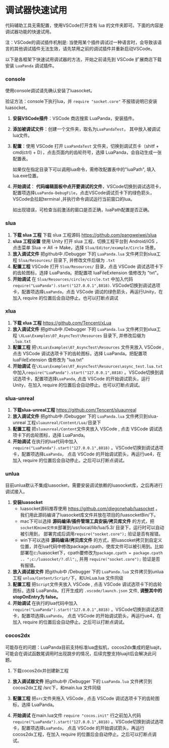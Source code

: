 # 调试器快速试用

代码辅助工具无需配置，使用VSCode打开含有 lua 的文件夹即可。下面的内容是调试器功能的快速试用。



注：VSCode的调试插件机制是: 当使用某个插件调试过一种语言时，会导致该语言的其他调试插件无法生效，请先禁用之前的调试插件并重新启动VSCode。

以下是各框架下快速试用调试器的方法，开始之前请先到 VSCode 扩展商店下载安装 `LuaPanda` 调试插件。

### console

使用console调试请先确认安装了luasocket。

验证方法：console下执行lua，并 `require "socket.core"` 不报错说明已安装luasocket。

1. **安装VSCode插件**：VSCode 商店搜索 LuaPanda，安装插件。

2. **添加被调试文件**：创建一个文件夹，取名为`LuaPandaTest`，  其中放入被调试lua文件。

3. **配置**：使用 VSCode 打开 `LuaPandaTest` 文件夹，切换到调试页卡（shitf + cmd(ctrl) + D），点击页面内的齿轮符号，选择 LuaPanda，会自动生成一张配置表。

   如果仅在指定目录下可以调用lua命令，需修改配置表中的"luaPath",  填入lua.exe位置。

4. **开始调试**：  **代码编辑面板中点开要调试的文件**，VSCode切换到调试选项卡，配置项选择`LuaPanda-DebugFile`，点击VSCode调试页卡下的绿色箭头，VSCode会拉起terminal ,并执行命令调试运行当前窗口的lua。

   如出现错误，可检查当前激活的窗口是否正确，luaPath配置是否正确。



### slua

1. **下载 slua 工程** 下载 slua 工程源码 https://github.com/pangweiwei/slua
2. **slua 工程设置** 使用 Unity 打开 slua 工程，切换工程平台到 Android/iOS ， 点击菜单 Slua -> All -> Make，选择 `Slua/Editor/example/Circle` 场景。
3. **放入调试文件** 把github中 /Debugger 下的 `LuaPanda.lua` 文件拷贝到slua工程 `Slua/Resources/` 目录下, 并修改文件后缀为 `.txt`
4. **配置工程** VSCode 打开 `Slua/Resources/` 目录，点击 VSCode 调试选项卡下的齿轮图标，选择 LuaPanda。把配置项 luaFileExtension 值修改为 "txt"。
5. **开始调试** 在 `Slua/Resources/circle/circle.txt` 中加入代码 `require("LuaPanda").start("127.0.0.1",8818)`.  VSCode切换到调试选项卡，配置项选择`LuaPanda`，点击 VSCode 调试的绿色箭头，再运行Unity，在加入 require 的位置后会自动停止。也可以打断点调试



### xlua

1. **下载 xlua 工程**  https://github.com/Tencent/xLua
2. **放入调试文件** 把github中 /Debugger 下的 `LuaPanda.lua` 文件拷贝到xlua工程 `\XLua\Examples\07_AsyncTest\Resources` 目录下, 并修改后缀为 `.lua.txt`
3. **配置工程**  把`\XLua\Examples\07_AsyncTest\Resources` 文件夹放入 VSCode , 点击 VSCode 调试选项卡下的齿轮图标，选择 LuaPanda。把配置项 luaFileExtension 值修改为 "lua.txt"
4. **开始调试** 在`\XLua\Examples\07_AsyncTest\Resources\async_test.lua.txt` 中加入`require("LuaPanda").start("127.0.0.1",8818)` 。VSCode切换到调试选项卡，配置项选择`LuaPanda`, 点击 VSCode 的开始调试箭头，运行Unity，在加入 require 的位置后会自动停止。也可以打断点调试。



### slua-unreal

1. **下载slua-unreal工程** https://github.com/Tencent/sluaunreal
2. **放入调试文件** 把github中 /Debugger 下的 `LuaPanda.lua` 文件拷贝到slua-unreal 工程`sluaunreal/Content/Lua/`目录下
3. **配置工程** 把`sluaunreal/Content`文件夹放入 VSCode , 点击 VSCode 调试选项卡下的齿轮图标，选择 LuaPanda。
4. **开始调试** 在执行的lua代码中加入`require("LuaPanda").start("127.0.0.1",8818)` 。VSCode切换到调试选项卡，配置项选择`LuaPanda`， 点击 VSCode 的开始调试箭头，再运行ue4，在加入 require 的位置后会自动停止。之后可以打断点调试。



### unlua

目前unlua默认不集成luasocket，需要安装调试依赖的luasocket库，之后再进行调试接入。

1. **安装luasocket** 
   + luasocket源码推荐使用 https://github.com/diegonehab/luasocket 。我们用此源码编译了luasocket库文件并放在项目的/luasocketBin/下。
   + mac下可以选择 **源码编译/插件管理工具安装/拷贝库文件** 的方式，把`socket和mime文件夹`部署到/usr/local/lib/lua/5.3/ 目录下，运行时可以自动被引用到， 部署完成后调用`require("socket.core");` 验证是否有报错。
   + win下可以选择 **源码编译/拷贝库文件** 的方式，把luascoket拷贝到自定义位置，并在lua代码中修改package.cpath，使库文件可以被引用到。比如部署在c:/luasocket下，cpath要修改为`package.cpath = package.cpath .. ";c:/luasocket/?.dll";`, 并用 `require("socket.core");` 验证是否有报错。
2. **放入调试器文件** 把github中 /Debugger 下的 `LuaPanda.lua` 文件拷贝到unlua工程 `unlua/Content/Script/`下，和UnLua.lua 文件同级
3. **配置工程** 把`Script`文件夹放入 VSCode , 点击 VSCode 调试选项卡下的齿轮图标，选择 LuaPanda。打开生成的 `.vscode/launch.json` 文件,  **调整其中的stopOnEntry为 false。**
4. **开始调试** 在执行的lua代码中加入`require("LuaPanda").start("127.0.0.1",8818)` 。VSCode切换到调试选项卡，配置项选择`LuaPanda`， 点击 VSCode 的开始调试箭头，再运行ue4，在加入 require 的位置后会自动停止。之后可以打断点调试。



### cocos2dx

可能存在的问题：LuaPanda目前支持标准lua虚拟机，cocos2dx集成的是luajit，可能会在调试函数尾调用时出现跳步的情况，后续完整支持luajit后会解决此问题。

1. 下载cocos2dx并创建新工程 

2. **放入调试器文件** 把github中 /Debugger 下的 `LuaPanda.lua` 文件拷贝到cocos2dx工程 /src下，和main.lua 文件同级
3. **配置工程** 把`src`文件夹拖入 VSCode , 点击 VSCode 调试选项卡下的齿轮图标，选择 LuaPanda。

4. **开始调试** 在main.lua文件 `require "cocos.init"` 行之前加入代码    `require("LuaPanda").start("127.0.0.1",8818)` 。VSCode切换到调试选项卡，配置项选择`LuaPanda`， 点击 VSCode 的开始调试箭头，再运行cocos2dx工程，在加入 require 的位置后会自动停止。之后可以打断点调试。

